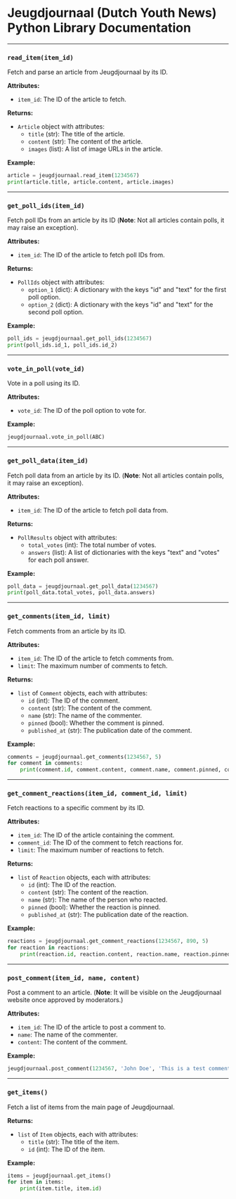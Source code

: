 # Jeugdjournaal (Dutch Youth News) Python Library Documentation

---

### `read_item(item_id)`
Fetch and parse an article from Jeugdjournaal by its ID.

**Attributes:**
- `item_id`: The ID of the article to fetch.

**Returns:**
- `Article` object with attributes:
  - `title` (str): The title of the article.
  - `content` (str): The content of the article.
  - `images` (list): A list of image URLs in the article.

**Example:**
```python
article = jeugdjournaal.read_item(1234567)
print(article.title, article.content, article.images)
```

---

### `get_poll_ids(item_id)`
Fetch poll IDs from an article by its ID (**Note**: Not all articles contain polls, it may raise an exception).

**Attributes:**
- `item_id`: The ID of the article to fetch poll IDs from.

**Returns:**
- `PollIds` object with attributes:
  - `option_1` (dict): A dictionary with the keys "id" and "text" for the first poll option.
  - `option_2` (dict): A dictionary with the keys "id" and "text" for the second poll option.

**Example:**
```python
poll_ids = jeugdjournaal.get_poll_ids(1234567)
print(poll_ids.id_1, poll_ids.id_2)
```

---

### `vote_in_poll(vote_id)`
Vote in a poll using its ID.

**Attributes:**
- `vote_id`: The ID of the poll option to vote for.

**Example:**
```python
jeugdjournaal.vote_in_poll(ABC)
```

---

### `get_poll_data(item_id)`
Fetch poll data from an article by its ID. (**Note**: Not all articles contain polls, it may raise an exception).

**Attributes:**
- `item_id`: The ID of the article to fetch poll data from.

**Returns:**
- `PollResults` object with attributes:
  - `total_votes` (int): The total number of votes.
  - `answers` (list): A list of dictionaries with the keys "text" and "votes" for each poll answer.

**Example:**
```python
poll_data = jeugdjournaal.get_poll_data(1234567)
print(poll_data.total_votes, poll_data.answers)
```

---

### `get_comments(item_id, limit)`
Fetch comments from an article by its ID.

**Attributes:**
- `item_id`: The ID of the article to fetch comments from.
- `limit`: The maximum number of comments to fetch.

**Returns:**
- `list` of `Comment` objects, each with attributes:
  - `id` (int): The ID of the comment.
  - `content` (str): The content of the comment.
  - `name` (str): The name of the commenter.
  - `pinned` (bool): Whether the comment is pinned.
  - `published_at` (str): The publication date of the comment.

**Example:**
```python
comments = jeugdjournaal.get_comments(1234567, 5)
for comment in comments:
    print(comment.id, comment.content, comment.name, comment.pinned, comment.published_at)
```

---

### `get_comment_reactions(item_id, comment_id, limit)`
Fetch reactions to a specific comment by its ID.

**Attributes:**
- `item_id`: The ID of the article containing the comment.
- `comment_id`: The ID of the comment to fetch reactions for.
- `limit`: The maximum number of reactions to fetch.

**Returns:**
- `list` of `Reaction` objects, each with attributes:
  - `id` (int): The ID of the reaction.
  - `content` (str): The content of the reaction.
  - `name` (str): The name of the person who reacted.
  - `pinned` (bool): Whether the reaction is pinned.
  - `published_at` (str): The publication date of the reaction.

**Example:**
```python
reactions = jeugdjournaal.get_comment_reactions(1234567, 890, 5)
for reaction in reactions:
    print(reaction.id, reaction.content, reaction.name, reaction.pinned, reaction.published_at)
```

---

### `post_comment(item_id, name, content)`
Post a comment to an article. (**Note**: It will be visible on the Jeugdjournaal website once approved by moderators.)

**Attributes:**
- `item_id`: The ID of the article to post a comment to.
- `name`: The name of the commenter.
- `content`: The content of the comment.

**Example:**
```python
jeugdjournaal.post_comment(1234567, 'John Doe', 'This is a test comment.')
```

---

### `get_items()`
Fetch a list of items from the main page of Jeugdjournaal.

**Returns:**
- `list` of `Item` objects, each with attributes:
  - `title` (str): The title of the item.
  - `id` (int): The ID of the item.

**Example:**
```python
items = jeugdjournaal.get_items()
for item in items:
    print(item.title, item.id)
```
